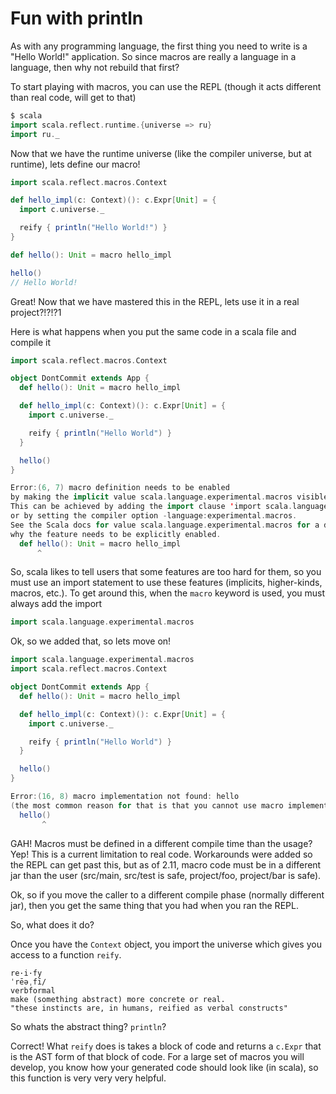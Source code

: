 # Fun with println
As with any programming language, the first thing you need to write is a "Hello World!" application.  So since macros are really a language in a language, then why not rebuild that first?

To start playing with macros, you can use the REPL (though it acts different than real code, will get to that)

```scala
$ scala
import scala.reflect.runtime.{universe => ru}
import ru._
```

Now that we have the runtime universe (like the compiler universe, but at runtime), lets define our macro!

```scala
import scala.reflect.macros.Context

def hello_impl(c: Context)(): c.Expr[Unit] = {
  import c.universe._

  reify { println("Hello World!") }
}

def hello(): Unit = macro hello_impl

hello()
// Hello World!
```

Great!  Now that we have mastered this in the REPL, lets use it in a real project?!?!?1

Here is what happens when you put the same code in a scala file and compile it

```scala
import scala.reflect.macros.Context

object DontCommit extends App {
  def hello(): Unit = macro hello_impl

  def hello_impl(c: Context)(): c.Expr[Unit] = {
    import c.universe._

    reify { println("Hello World") }
  }

  hello()
}

Error:(6, 7) macro definition needs to be enabled
by making the implicit value scala.language.experimental.macros visible.
This can be achieved by adding the import clause 'import scala.language.experimental.macros'
or by setting the compiler option -language:experimental.macros.
See the Scala docs for value scala.language.experimental.macros for a discussion
why the feature needs to be explicitly enabled.
  def hello(): Unit = macro hello_impl
      ^
```

So, scala likes to tell users that some features are too hard for them, so you must use an import statement to use these features (implicits, higher-kinds, macros, etc.).  To get around this, when the `macro` keyword is used, you must always add the import

```scala
import scala.language.experimental.macros
```

Ok, so we added that, so lets move on!

```scala
import scala.language.experimental.macros
import scala.reflect.macros.Context

object DontCommit extends App {
  def hello(): Unit = macro hello_impl

  def hello_impl(c: Context)(): c.Expr[Unit] = {
    import c.universe._

    reify { println("Hello World") }
  }

  hello()
}

Error:(16, 8) macro implementation not found: hello
(the most common reason for that is that you cannot use macro implementations in the same compilation run that defines them)
  hello()
       ^
```

GAH!  Macros must be defined in a different compile time than the usage?  Yep!  This is a current limitation to real code.  Workarounds were added so the REPL can get past this, but as of 2.11, macro code must be in a different jar than the user (src/main, src/test is safe, project/foo, project/bar is safe).

Ok, so if you move the caller to a different compile phase (normally different jar), then you get the same thing that you had when you ran the REPL.

So, what does it do?

Once you have the `Context` object, you import the universe which gives you access to a function `reify`.

```english
re·i·fy
ˈrēəˌfī/
verbformal
make (something abstract) more concrete or real.
"these instincts are, in humans, reified as verbal constructs"
```

So whats the abstract thing?  `println`?

Correct!  What `reify` does is takes a block of code and returns a `c.Expr` that is the AST form of that block of code.  For a large set of macros you will develop, you know how your generated code should look like (in scala), so this function is very very very helpful.
